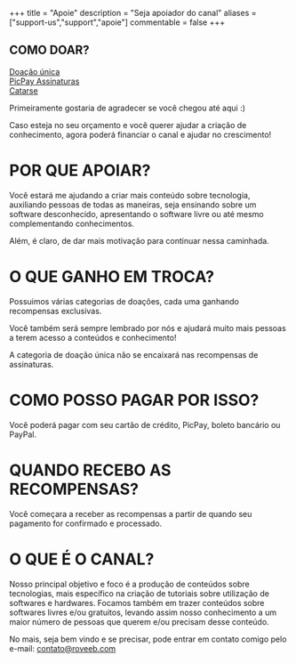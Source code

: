 +++
title = "Apoie"
description = "Seja apoiador do canal"
aliases = ["support-us","support","apoie"]
commentable = false
+++

## COMO DOAR?

<i class="fas fa-money-bill-wave"></i>[ Doação única](https://picpay.me/mateus.roveda)</br>
<i class="fas fa-money-bill-wave"></i> [PicPay Assinaturas](https://picpay.me/roveeb)</br>
<i class="fas fa-money-bill-wave"></i> [Catarse](https://www.catarse.me/roveeb)

Primeiramente gostaria de agradecer se você chegou até aqui :)

Caso esteja no seu orçamento e você querer ajudar a criação de conhecimento, agora poderá financiar o canal e ajudar no crescimento!

# POR QUE APOIAR?

Você estará me ajudando a criar mais conteúdo sobre tecnologia, auxiliando pessoas de todas as maneiras, seja ensinando sobre um software desconhecido, apresentando o software livre ou até mesmo complementando conhecimentos.

Além, é claro, de dar mais motivação para continuar nessa caminhada.

# O QUE GANHO EM TROCA?

Possuimos várias categorias de doações, cada uma ganhando recompensas exclusivas.

Você também será sempre lembrado por nós e ajudará muito mais pessoas a terem acesso a conteúdos e conhecimento!

A categoria de doação única não se encaixará nas recompensas de assinaturas.

# COMO POSSO PAGAR POR ISSO?

Você poderá pagar com seu cartão de crédito, PicPay, boleto bancário ou PayPal.

# QUANDO RECEBO AS RECOMPENSAS?

Você começara a receber as recompensas a partir de quando seu pagamento for confirmado e processado.

# O QUE É O CANAL?

Nosso principal objetivo e foco é a produção de conteúdos sobre tecnologias, mais específico na criação de tutoriais sobre utilização de softwares e hardwares. Focamos também em trazer conteúdos sobre softwares livres e/ou gratuitos, levando assim nosso conhecimento a um maior número de pessoas que querem e/ou precisam desse conteúdo.  

No mais, seja bem vindo e se precisar, pode entrar em contato comigo pelo e-mail: [contato@roveeb.com](mailto:contato@roveeb.com)


